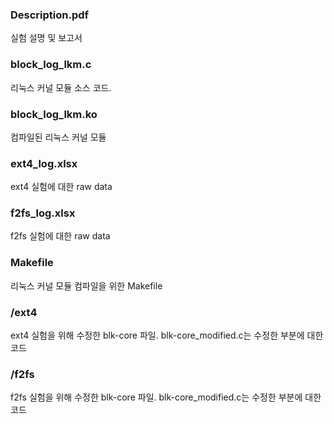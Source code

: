 ### Description.pdf
실험 설명 및 보고서

### block_log_lkm.c
리눅스 커널 모듈 소스 코드.

### block_log_lkm.ko
컴파일된 리눅스 커널 모듈

### ext4_log.xlsx
ext4 실험에 대한 raw data

### f2fs_log.xlsx
f2fs 실험에 대한 raw data

### Makefile
리눅스 커널 모듈 컴파일을 위한 Makefile

### /ext4
ext4 실험을 위해 수정한 blk-core 파일. blk-core_modified.c는 수정한 부분에 대한 코드

### /f2fs
f2fs 실험을 위해 수정한 blk-core 파일. blk-core_modified.c는 수정한 부분에 대한 코드
